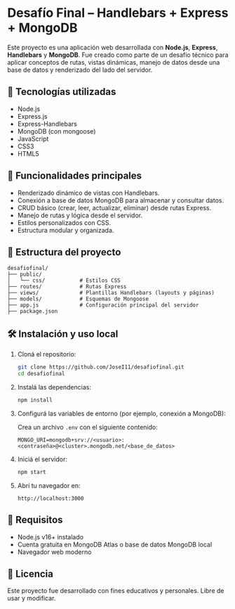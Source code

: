 # Desafío Final – Handlebars + Express + MongoDB

Este proyecto es una aplicación web desarrollada con **Node.js**, **Express**, **Handlebars** y **MongoDB**. Fue creado como parte de un desafío técnico para aplicar conceptos de rutas, vistas dinámicas, manejo de datos desde una base de datos y renderizado del lado del servidor.

## 🚀 Tecnologías utilizadas

- Node.js
- Express.js
- Express-Handlebars
- MongoDB (con mongoose)
- JavaScript
- CSS3
- HTML5

## 🧩 Funcionalidades principales

- Renderizado dinámico de vistas con Handlebars.
- Conexión a base de datos MongoDB para almacenar y consultar datos.
- CRUD básico (crear, leer, actualizar, eliminar) desde rutas Express.
- Manejo de rutas y lógica desde el servidor.
- Estilos personalizados con CSS.
- Estructura modular y organizada.

## 📂 Estructura del proyecto

```
desafiofinal/
├── public/
│   └── css/           # Estilos CSS
├── routes/            # Rutas Express
├── views/             # Plantillas Handlebars (layouts y páginas)
├── models/            # Esquemas de Mongoose
├── app.js             # Configuración principal del servidor
├── package.json
```

## 🛠️ Instalación y uso local

1. Cloná el repositorio:
   ```bash
   git clone https://github.com/JoseI11/desafiofinal.git
   cd desafiofinal
   ```

2. Instalá las dependencias:
   ```bash
   npm install
   ```

3. Configurá las variables de entorno (por ejemplo, conexión a MongoDB):

   Crea un archivo `.env` con el siguiente contenido:

   ```
   MONGO_URI=mongodb+srv://<usuario>:<contraseña>@<cluster>.mongodb.net/<base_de_datos>
   ```

4. Iniciá el servidor:
   ```bash
   npm start
   ```

5. Abrí tu navegador en:
   ```
   http://localhost:3000
   ```

## 📌 Requisitos

- Node.js v16+ instalado
- Cuenta gratuita en MongoDB Atlas o base de datos MongoDB local
- Navegador web moderno

## 📄 Licencia

Este proyecto fue desarrollado con fines educativos y personales. Libre de usar y modificar.
